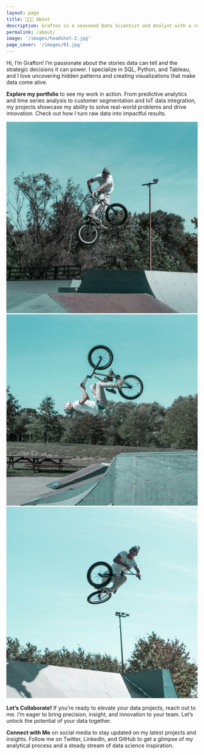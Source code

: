 ```yaml
---
layout: page
title: 👨🏻‍💻 About
description: Grafton is a seasoned Data Scientist and Analyst with a robust background in quantitative analysis and mechanical engineering. His journey began with a passion for understanding complex mechanical systems and leveraging data to drive impactful decisions. Over the years, Grafton has become an expert in transforming raw data into actionable insights that propel businesses forward.
permalink: /about/
image: '/images/headshot-2.jpg'
page_cover: '/images/01.jpg'
---
```


Hi, I’m Grafton! I’m passionate about the stories data can tell and the strategic decisions it can power. I specialize in SQL, Python, and Tableau, and I love uncovering hidden patterns and creating visualizations that make data come alive.

**Explore my portfolio** to see my work in action. From predictive analytics and time series analysis to customer segmentation and IoT data integration, my projects showcase my ability to solve real-world problems and drive innovation. Check out how I turn raw data into impactful results.

<!-- visualizations from my projects-->
<div class="page__gallery__wrapper">
  <div class="page__gallery__images">
    <img src="/images/01-3.jpg" loading="lazy">
    <img src="/images/01-4.jpg" loading="lazy">
    <img src="/images/01-5.jpg" loading="lazy">
  </div>
</div>

**Let’s Collaborate!** If you’re ready to elevate your data projects, reach out to me. I’m eager to bring precision, insight, and innovation to your team. Let’s unlock the potential of your data together.

**Connect with Me** on social media to stay updated on my latest projects and insights. Follow me on Twitter, LinkedIn, and GitHub to get a glimpse of my analytical process and a steady stream of data science inspiration.